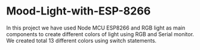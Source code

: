 # Mood-Light-with-ESP-8266
In this project we have used Node MCU ESP8266 and RGB light as main components to create different colors of light using RGB and Serial monitor.
We created total 13 different colors using switch statements.
